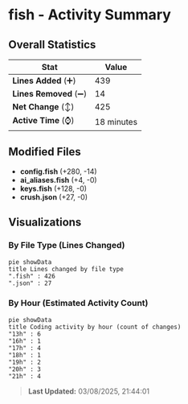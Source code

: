 # fish - Activity Summary 

## Overall Statistics

| Stat                   | Value                                                             |
| ---------------------- | ----------------------------------------------------------------- |
| **Lines Added** (➕)   | 439                                          |
| **Lines Removed** (➖) | 14                                        |
| **Net Change** (↕)    | 425                |
| **Active Time** (⌚)   | 18 minutes |


## Modified Files
- **config.fish** (+280, -14)
- **ai_aliases.fish** (+4, -0)
- **keys.fish** (+128, -0)
- **crush.json** (+27, -0)

## Visualizations

### By File Type (Lines Changed)

```mermaid
pie showData
title Lines changed by file type
".fish" : 426
".json" : 27
```

### By Hour (Estimated Activity Count)

```mermaid
pie showData
title Coding activity by hour (count of changes)
"13h" : 6
"16h" : 1
"17h" : 4
"18h" : 1
"19h" : 2
"20h" : 3
"21h" : 4
```


> **Last Updated:** 03/08/2025, 21:44:01